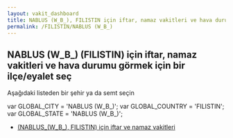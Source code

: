 ```yaml
---
layout: vakit_dashboard
title: NABLUS (W_B_), FILISTIN için iftar, namaz vakitleri ve hava durumu - ilçe/eyalet seç
permalink: /FILISTIN/NABLUS (W_B_)
---
```


## NABLUS (W_B_) (FILISTIN) için iftar, namaz vakitleri ve hava durumu  görmek için bir ilçe/eyalet seç

Aşağıdaki listeden bir şehir ya da semt seçin



  var GLOBAL_CITY = 'NABLUS (W_B_)';
  var GLOBAL_COUNTRY = 'FILISTIN';
  var GLOBAL_STATE = 'NABLUS (W_B_)';
* [ (NABLUS_(W_B_), FILISTIN) için iftar ve namaz vakitleri](/FILISTIN/NABLUS_(W_B_)/)
</script>
<script type="text/javascript">